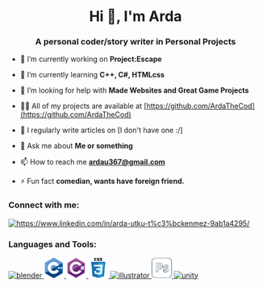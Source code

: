 <h1 align="center">Hi 👋, I'm Arda</h1>
<h3 align="center">A personal coder/story writer in Personal Projects</h3>

- 🔭 I’m currently working on **Project:Escape**

- 🌱 I’m currently learning **C++, C#, HTMLcss**

- 🤝 I’m looking for help with **Made Websites and Great Game Projects**

- 👨‍💻 All of my projects are available at [https://github.com/ArdaTheCod](https://github.com/ArdaTheCod)

- 📝 I regularly write articles on [I don't have one :/]

- 💬 Ask me about **Me or something**

- 📫 How to reach me **ardau367@gmail.com**

- ⚡ Fun fact **comedian, wants have foreign friend.**

<h3 align="left">Connect with me:</h3>
<p align="left">
<a href="https://linkedin.com/in/https://www.linkedin.com/in/arda-utku-t%c3%bckenmez-9ab1a4295/" target="blank"><img align="center" src="https://raw.githubusercontent.com/rahuldkjain/github-profile-readme-generator/master/src/images/icons/Social/linked-in-alt.svg" alt="https://www.linkedin.com/in/arda-utku-t%c3%bckenmez-9ab1a4295/" height="30" width="40" /></a>
</p>

<h3 align="left">Languages and Tools:</h3>
<p align="left"> <a href="https://www.blender.org/" target="_blank" rel="noreferrer"> <img src="https://download.blender.org/branding/community/blender_community_badge_white.svg" alt="blender" width="40" height="40"/> </a> <a href="https://www.w3schools.com/cpp/" target="_blank" rel="noreferrer"> <img src="https://raw.githubusercontent.com/devicons/devicon/master/icons/cplusplus/cplusplus-original.svg" alt="cplusplus" width="40" height="40"/> </a> <a href="https://www.w3schools.com/cs/" target="_blank" rel="noreferrer"> <img src="https://raw.githubusercontent.com/devicons/devicon/master/icons/csharp/csharp-original.svg" alt="csharp" width="40" height="40"/> </a> <a href="https://www.w3schools.com/css/" target="_blank" rel="noreferrer"> <img src="https://raw.githubusercontent.com/devicons/devicon/master/icons/css3/css3-original-wordmark.svg" alt="css3" width="40" height="40"/> </a> <a href="https://www.adobe.com/in/products/illustrator.html" target="_blank" rel="noreferrer"> <img src="https://www.vectorlogo.zone/logos/adobe_illustrator/adobe_illustrator-icon.svg" alt="illustrator" width="40" height="40"/> </a> <a href="https://www.photoshop.com/en" target="_blank" rel="noreferrer"> <img src="https://raw.githubusercontent.com/devicons/devicon/master/icons/photoshop/photoshop-line.svg" alt="photoshop" width="40" height="40"/> </a> <a href="https://unity.com/" target="_blank" rel="noreferrer"> <img src="https://www.vectorlogo.zone/logos/unity3d/unity3d-icon.svg" alt="unity" width="40" height="40"/> </a> </p>
